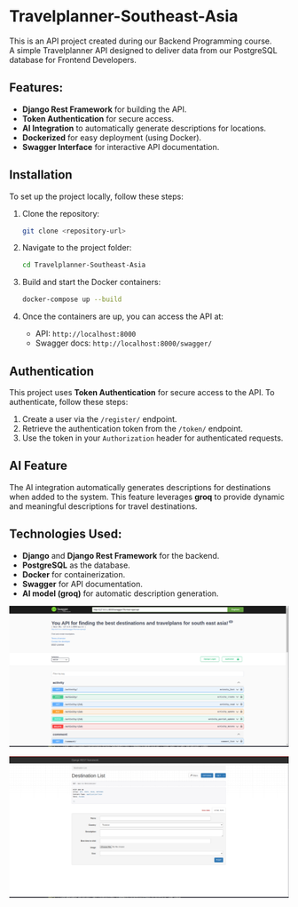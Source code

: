 # Travelplanner-Southeast-Asia

This is an API project created during our Backend Programming course.  
A simple Travelplanner API designed to deliver data from our PostgreSQL database for Frontend Developers.

## Features:
- **Django Rest Framework** for building the API.
- **Token Authentication** for secure access.
- **AI Integration** to automatically generate descriptions for locations.
- **Dockerized** for easy deployment (using Docker).
- **Swagger Interface** for interactive API documentation.

## Installation

To set up the project locally, follow these steps:

1. Clone the repository:
    ```bash
    git clone <repository-url>
    ```

2. Navigate to the project folder:
    ```bash
    cd Travelplanner-Southeast-Asia
    ```

3. Build and start the Docker containers:
    ```bash
    docker-compose up --build
    ```

4. Once the containers are up, you can access the API at:
    - API: `http://localhost:8000`
    - Swagger docs: `http://localhost:8000/swagger/`

## Authentication

This project uses **Token Authentication** for secure access to the API. To authenticate, follow these steps:

1. Create a user via the `/register/` endpoint.
2. Retrieve the authentication token from the `/token/` endpoint.
3. Use the token in your `Authorization` header for authenticated requests.

## AI Feature

The AI integration automatically generates descriptions for destinations when added to the system. This feature leverages **groq** to provide dynamic and meaningful descriptions for travel destinations.

## Technologies Used:
- **Django** and **Django Rest Framework** for the backend.
- **PostgreSQL** as the database.
- **Docker** for containerization.
- **Swagger** for API documentation.
- **AI model (groq)** for automatic description generation.

![picture](screenshots/screenshot1.png)

![picture](screenshots/screenshot2.png)
